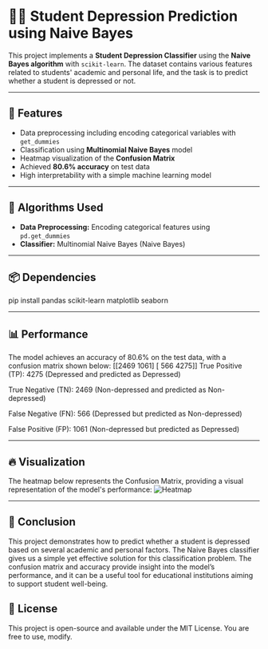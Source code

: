 # 🧑‍🎓 Student Depression Prediction using Naive Bayes

This project implements a **Student Depression Classifier** using the **Naive Bayes algorithm** with `scikit-learn`. The dataset contains various features related to students' academic and personal life, and the task is to predict whether a student is depressed or not.

---

## 🚀 Features

- Data preprocessing including encoding categorical variables with `get_dummies`
- Classification using **Multinomial Naive Bayes** model
- Heatmap visualization of the **Confusion Matrix**
- Achieved **80.6% accuracy** on test data
- High interpretability with a simple machine learning model

---

## 🧠 Algorithms Used

- **Data Preprocessing:** Encoding categorical features using `pd.get_dummies`
- **Classifier:** Multinomial Naive Bayes (Naive Bayes)

---

## 📦 Dependencies
pip install pandas scikit-learn matplotlib seaborn

---

## 📊 Performance
The model achieves an accuracy of 80.6% on the test data, with a confusion matrix shown below:
[[2469 1061]
 [ 566 4275]]
True Positive (TP): 4275 (Depressed and predicted as Depressed)

True Negative (TN): 2469 (Non-depressed and predicted as Non-depressed)

False Negative (FN): 566 (Depressed but predicted as Non-depressed)

False Positive (FP): 1061 (Non-depressed but predicted as Depressed)

---

## 🔥 Visualization
The heatmap below represents the Confusion Matrix, providing a visual representation of the model's performance:
![Heatmap](https://github.com/user-attachments/assets/0b9a3c21-c93a-4053-810e-17a9c2262890)

---

## 📌 Conclusion
This project demonstrates how to predict whether a student is depressed based on several academic and personal factors. The Naive Bayes classifier gives us a simple yet effective solution for this classification problem. The confusion matrix and accuracy provide insight into the model’s performance, and it can be a useful tool for educational institutions aiming to support student well-being.


## 📃 License

This project is open-source and available under the MIT License. You are free to use, modify.
